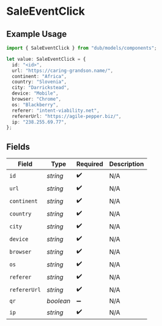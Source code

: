 # SaleEventClick

## Example Usage

```typescript
import { SaleEventClick } from "dub/models/components";

let value: SaleEventClick = {
  id: "<id>",
  url: "https://caring-grandson.name/",
  continent: "Africa",
  country: "Slovenia",
  city: "Darrickstead",
  device: "Mobile",
  browser: "Chrome",
  os: "Blackberry",
  referer: "intent-viability.net",
  refererUrl: "https://agile-pepper.biz/",
  ip: "238.255.69.77",
};
```

## Fields

| Field              | Type               | Required           | Description        |
| ------------------ | ------------------ | ------------------ | ------------------ |
| `id`               | *string*           | :heavy_check_mark: | N/A                |
| `url`              | *string*           | :heavy_check_mark: | N/A                |
| `continent`        | *string*           | :heavy_check_mark: | N/A                |
| `country`          | *string*           | :heavy_check_mark: | N/A                |
| `city`             | *string*           | :heavy_check_mark: | N/A                |
| `device`           | *string*           | :heavy_check_mark: | N/A                |
| `browser`          | *string*           | :heavy_check_mark: | N/A                |
| `os`               | *string*           | :heavy_check_mark: | N/A                |
| `referer`          | *string*           | :heavy_check_mark: | N/A                |
| `refererUrl`       | *string*           | :heavy_check_mark: | N/A                |
| `qr`               | *boolean*          | :heavy_minus_sign: | N/A                |
| `ip`               | *string*           | :heavy_check_mark: | N/A                |